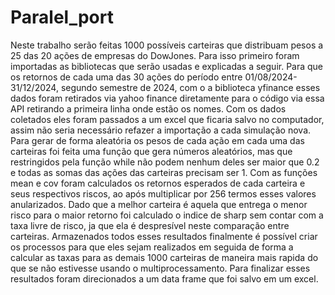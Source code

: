 # Paralel_port 

Neste trabalho serão feitas 1000 possíveis carteiras que distribuam pesos a 25 das 20 ações de empresas do DowJones. Para isso primeiro foram importadas as bibliotecas que serão usadas e explicadas a seguir.
Para que os retornos de cada uma das 30 ações do período entre 01/08/2024-31/12/2024, segundo semestre de 2024, com o a biblioteca yfinance esses dados foram retirados via yahoo finance diretamente para o código via essa API retirando a primeira linha onde estão os nomes.
Com os dados coletados eles foram passados a um excel que ficaria salvo no computador, assim não seria necessário refazer a importação a cada simulação nova.
Para gerar de forma aleatória os pesos de cada ação em cada uma das carteiras foi feita uma função que gera números aleatórios, mas que restringidos pela função while não podem nenhum deles ser maior que 0.2 e todas as somas das ações das carteiras precisam ser 1.
Com as funções mean e cov foram calculados os retornos esperados de cada carteira e seus respectivos riscos, ao após multiplicar por 256 termos esses valores anularizados.
Dado que a melhor carteira é aquela que entrega o menor risco para o maior retorno foi calculado o indice de sharp sem contar com a taxa livre de risco, ja que ela é despresível neste comparação entre carteiras. 
Armazenados todos esses resultados finalmente é possível criar os processos para que eles sejam realizados em seguida de forma a calcular as taxas para as demais 1000 carteiras de maneira mais rapida do que se não estivesse usando o multiprocessamento.
Para finalizar esses resultados foram direcionados a um data frame que foi salvo em um excel.

